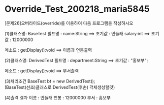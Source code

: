 # Override_Test_200218_maria5845

[문제26]오버라이드(override)를 이용하여 다음 프로그램을 작성하시오

(1)클래스명: BaseTest
   필드명 : name:String ==> 초기값 : 민들래  salary:int ==> 초기값 : 12000000
   
   메소드 : getDisplay():void   ==> 이름과 연봉출력

(2)클래스명: DerivedTest
   필드명 : department:String ==> 초기값 : "홍보부";
   
   메소드 : getDisplay():void   ==> 부서출력

(3)처리조건
    BaseTest  bt = new DerivedTest();  
   (BaseTest(선조)클래스로 DerivedTest(후손) 객체생성할것)

(4)출력 결과 
이름 : 민들래
연봉 : 12000000 
부서 : 홍보부
